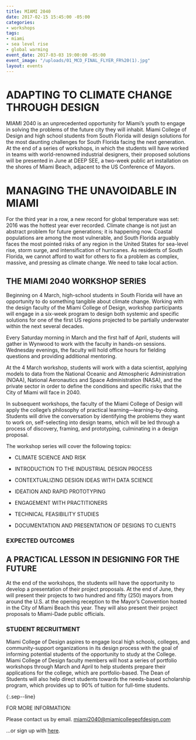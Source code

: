 ```yaml
---
title: MIAMI 2040
date: 2017-02-15 15:45:00 -05:00
categories:
- workshops
tags:
- miami
- sea level rise
- global warming
event_date: 2017-03-03 19:00:00 -05:00
event_image: "/uploads/01_MCD_FINAL_FLYER_FR%20(1).jpg"
layout: events
---
```


# ADAPTING TO CLIMATE CHANGE THROUGH DESIGN

MIAMI 2040 is an unprecedented opportunity for Miami’s youth to engage in solving the problems of the future city they will inhabit. Miami College of Design and high school students from South Florida will design solutions for the most daunting challenges for South Florida facing the next generation. At the end of a series of workshops, in which the students will have worked in teams with world-renowned industrial designers, their proposed solutions will be presented in June at DEEP SEE, a two-week public art installation on the shores of Miami Beach, adjacent to the US Conference of Mayors.

# MANAGING THE UNAVOIDABLE IN MIAMI

For the third year in a row, a new record for global temperature was set: 2016 was the hottest year ever recorded. Climate change is not just an abstract problem for future generations; it is happening now. Coastal populations are among the most vulnerable, and South Florida arguably faces the most pointed risks of any region in the United States for sea-level rise, storm surge, and intensification of hurricanes. As residents of South Florida, we cannot afford to wait for others to fix a problem as complex, massive, and pressing as climate change. We need to take local action.

## THE MIAMI 2040 WORKSHOP SERIES

Beginning on 4 March, high-school students in South Florida will have an opportunity to do something tangible about climate change. Working with the design faculty of the Miami College of Design, workshop participants will engage in a six-week program to design both systemic and specific solutions for one of the first US regions projected to be partially underwater within the next several decades.

Every Saturday morning in March and the first half of April, students will gather in Wynwood to work with the faculty in hands-on sessions. Wednesday evenings, the faculty will hold office hours for fielding questions and providing additional mentoring.

At the 4 March workshop, students will work with a data scientist, applying models to data from the National Oceanic and Atmospheric Administration (NOAA), National Aeronautics and Space Administration (NASA), and the private sector in order to define the conditions and specific risks that the City of Miami will face in 2040.

In subsequent workshops, the faculty of the Miami College of Design will apply the college’s philosophy of practical learning—learning-by-doing. Students will drive the conversation by identifying the problems they want to work on, self-selecting into design teams, which will be led through a process of discovery, framing, and prototyping, culminating in a design proposal.

The workshop series will cover the following topics:

* CLIMATE SCIENCE AND RISK

* INTRODUCTION TO THE INDUSTRIAL DESIGN PROCESS

* CONTEXTUALIZING DESIGN IDEAS WITH DATA SCIENCE

* IDEATION AND RAPID PROTOTYPING

* ENGAGEMENT WITH PRACTITIONERS

* TECHNICAL FEASIBILITY STUDIES

* DOCUMENTATION AND PRESENTATION OF DESIGNS TO CLIENTS

### EXPECTED OUTCOMES

## A PRACTICAL LESSON IN DESIGNING FOR THE FUTURE

At the end of the workshops, the students will have the opportunity to develop a presentation of their project proposals. At the end of June, they will present their projects to two hundred and fifty (250) mayors from around the U.S. at the opening reception to the Mayor’s Convention hosted in the City of Miami Beach this year. They will also present their project proposals to Miami-Dade public officials.

### STUDENT RECRUITMENT

Miami College of Design aspires to engage local high schools, colleges, and community-support organizations in its design process with the goal of informing potential students of the opportunity to study at the College. Miami College of Design faculty members will host a series of portfolio workshops through March and April to help students prepare their applications for the college, which are portfolio-based. The Dean of Students will also help direct students towards the needs-based scholarship program, which provides up to 90% of tuition for full-time students.

{:.sep--line}

FOR MORE INFORMATION:

Please contact us by email.
[miami2040@miamicollegeofdesign.com](malito:miami2040@miamicollegeofdesign.com)

...or sign up with [here](http://twitter.us13.list-manage.com/subscribe?u=22ea9a71440103660b3899d3f&id=47b7cdb8f6).